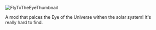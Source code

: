 ![FlyToTheEyeThumbnail](https://github.com/user-attachments/assets/9cb9a876-b460-4ae5-9c80-b34c1a949c15)

A mod that palces the Eye of the Universe withen the solar system! It's really hard to find.
